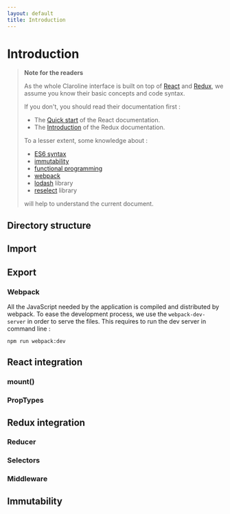 ```yaml
---
layout: default
title: Introduction
---
```


# Introduction

> **Note for the readers**
>
> As the whole Claroline interface is built on top of [React](https://reactjs.org) and [Redux](https://redux.js.org),
> we assume you know their basic concepts and code syntax.
>
> If you don't, you should read their documentation first :
> - The [Quick start](https://reactjs.org/docs/hello-world.html) of the React documentation.
> - The [Introduction](https://redux.js.org/introduction) of the Redux documentation.
>
> To a lesser extent, some knowledge about :
>
> - [ES6 syntax](http://es6-features.org) 
> - [immutability](https://en.wikipedia.org/wiki/Immutable_object)
> - [functional programming](https://en.wikipedia.org/wiki/Functional_programming)
> - [webpack](https://webpack.js.org/)
> - [lodash](https://lodash.com) library
> - [reselect](https://github.com/reactjs/reselect#reselect) library
>
> will help to understand the current document.


## Directory structure


## Import


## Export


### Webpack

All the JavaScript needed by the application is compiled and distributed by webpack.
To ease the development process, we use the `webpack-dev-server` in order to serve the files.
This requires to run the dev server in command line :

    npm run webpack:dev


## React integration

### mount()

### PropTypes


## Redux integration

### Reducer

### Selectors

### Middleware


## Immutability
